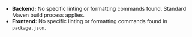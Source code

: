 
- **Backend:** No specific linting or formatting commands found. Standard Maven build process applies.
- **Frontend:** No specific linting or formatting commands found in `package.json`.
